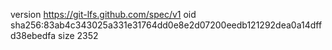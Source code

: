version https://git-lfs.github.com/spec/v1
oid sha256:83ab4c343025a331e31764dd0e8e2d07200eedb121292dea0a14dffd38ebedfa
size 2352
